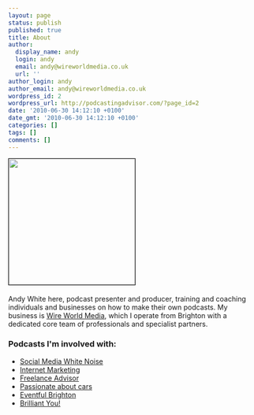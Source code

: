 ```yaml
---
layout: page
status: publish
published: true
title: About
author:
  display_name: andy
  login: andy
  email: andy@wireworldmedia.co.uk
  url: ''
author_login: andy
author_email: andy@wireworldmedia.co.uk
wordpress_id: 2
wordpress_url: http://podcastingadvisor.com/?page_id=2
date: '2010-06-30 14:12:10 +0100'
date_gmt: '2010-06-30 14:12:10 +0100'
categories: []
tags: []
comments: []
---
```

<img class="alignleft" style="margin: 0 25px 5px 0; border: 1px solid black;" src="http://media2.wireworldmedia.co.uk/img/andy2.jpg" alt="" width="256" height="256" />

Andy White here, podcast presenter and producer, training and coaching individuals and businesses on how to make their own podcasts. My business is <a href="http://wireworldmedia.co.uk" target="_blank">Wire World Media</a>, which I operate from Brighton with a dedicated core team of professionals and specialist partners.

### Podcasts I'm involved with:

* <a href="http://socialmediawhitenoise.com" target="_blank">Social Media White Noise</a>
* <a href="http://www.sitevisibility.co.uk/blog/category/podcast/" target="_blank">Internet Marketing</a>
* <a href="http://www.freelanceadvisor.co.uk/category/podcast/" target="_blank">Freelance Advisor</a>
* <a href="http://www.passionate-about-cars.com" target="_blank">Passionate about cars</a>
* <a href="http://eventfulbrighton.org" target="_blank">Eventful Brighton</a>
* <a href="http://brilliantyou.org" target="_blank">Brilliant You!</a>
